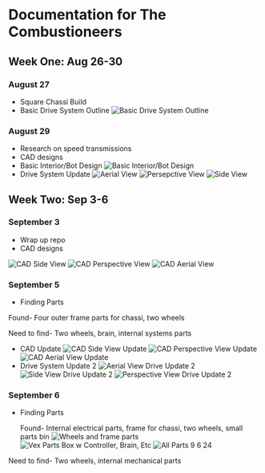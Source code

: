 # Documentation for The Combustioneers
## Week One: Aug 26-30
### August 27
* Square Chassi Build
* Basic Drive System Outline
![Basic Drive System Outline](https://github.com/user-attachments/assets/6d866c57-18fc-4c85-b752-21fcf7b400f4)
### August 29
* Research on speed transmissions
* CAD designs
* Basic Interior/Bot Design
![Basic Interior/Bot Design](https://github.com/user-attachments/assets/40372435-681d-44c5-b181-f1484e6b251e)
* Drive System Update
![Aerial View](https://github.com/user-attachments/assets/5454442d-fc99-4a5a-bfd6-e24f5ef49439)
![Persepctive View](https://github.com/user-attachments/assets/ed0d26ca-7a65-4e10-84de-64b0c316ed3e)
![Side View](https://github.com/user-attachments/assets/d495011e-51d0-402a-aab9-b334528414fe)
## Week Two: Sep 3-6
### September 3
* Wrap up repo
* CAD designs

![CAD Side View](https://github.com/user-attachments/assets/db8f7d01-a717-484d-b247-7e0f69f3dcc2)
![CAD Perspective View](https://github.com/user-attachments/assets/e686eb36-a8d6-4a6f-b07c-4d6fd3c716d7)
![CAD Aerial View](https://github.com/user-attachments/assets/4340ea00-f082-4ebf-8ce8-32ce17e14912)
### September 5
* Finding Parts

Found- Four outer frame parts for chassi, two wheels

Need to find- Two wheels, brain, internal systems parts
* CAD Update
![CAD Side View Update](https://github.com/user-attachments/assets/40102126-7a22-4e79-b542-a92e5180d971)
![CAD Perspective View Update](https://github.com/user-attachments/assets/bf522dfc-318f-48a3-ba34-519c67d400a3)
![CAD Aerial View Update](https://github.com/user-attachments/assets/1e1428e9-d545-448b-97cf-dd8a4a1819c4)
* Drive System Update 2
![Aerial View Drive Update 2](https://github.com/user-attachments/assets/61ff2dd8-1ae5-4557-8f64-11968f61d7f7)
![Side View Drive Update 2](https://github.com/user-attachments/assets/acac23e4-3b06-498e-b68a-c1e4757b4d65)
![Perspective View Drive Update 2](https://github.com/user-attachments/assets/db176e6f-9a76-40b9-b72a-6c76c6cd2eec)
### September 6
* Finding Parts

  Found- Internal electrical parts, frame for chassi, two wheels, small parts bin
 ![Wheels and frame parts](https://github.com/user-attachments/assets/d93940f9-8d6d-4f00-a15d-3827aba1986a)
![Vex Parts Box w  Controller, Brain, Etc](https://github.com/user-attachments/assets/449e8b4a-d20b-484d-b5b9-5fba12e07b0c)
![All Parts 9 6 24](https://github.com/user-attachments/assets/cc0c8117-609c-499f-94e3-b2e1dc124427)


Need to find- Two wheels, internal mechanical parts
